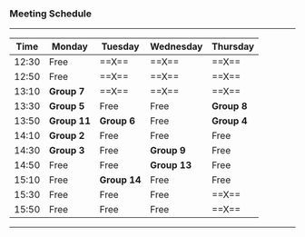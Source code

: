 ### Meeting Schedule

--------------------------------------------------------------
| Time  | Monday     | Tuesday     | Wednesday  | Thursday   |
|-------|----------- |-------------|------------|------------|
| 12:30 | Free       |  ==X==      |   ==X==    |  ==X==     |
| 12:50 | Free       |  ==X==      |   ==X==    |  ==X==     |
| 13:10 |**Group 7** |  ==X==      |   ==X==    |  ==X==     |
| 13:30 |**Group 5** | Free        | Free       | **Group 8**|
| 13:50 |**Group 11**| **Group 6** | Free       | **Group 4**|
| 14:10 |**Group 2** | Free        | Free       | Free       |
| 14:30 |**Group 3** | Free        |**Group 9** | Free       |
| 14:50 | Free       | Free        |**Group 13**| Free       |
| 15:10 | Free       | **Group 14**| Free       | Free       |
| 15:30 | Free       | Free        | Free       |  ==X==     |
| 15:50 | Free       | Free        | Free       |  ==X==     |
--------------------------------------------------------------
